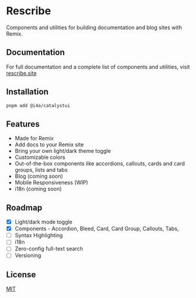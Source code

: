 # Rescribe

Components and utilities for building documentation and blog sites with Remix.

## Documentation

For full documentation and a complete list of components and utilities, visit [rescribe.site](https://rescribe.site)

## Installation

```bash
pnpm add @i4o/catalystui
```

## Features

-   Made for Remix
-   Add docs to your Remix site
-   Bring your own light/dark theme toggle
-   Customizable colors
-   Out-of-the-box components like accordions, callouts, cards and card groups, lists and tabs
-   Blog (coming soon)
-   Mobile Responsiveness (WIP)
-   i18n (coming soon)

## Roadmap

-   [x] Light/dark mode toggle
-   [x] Components - Accordion, Bleed, Card, Card Group, Callouts, Tabs,
-   [ ] Syntax Highlighting
-   [ ] i18n
-   [ ] Zero-config full-text search
-   [ ] Versioning

## License

[MIT](https://choosealicense.com/licenses/mit/)
